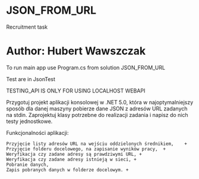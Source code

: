 # JSON_FROM_URL
Recruitment task

# Author: Hubert Wawszczak

To run main app use Program.cs from solution JSON_FROM_URL

Test are in JsonTest

TESTING_API IS ONLY FOR USING LOCALHOST WEBAPI 



Przygotuj projekt aplikacji konsolowej w .NET 5.0, która w najoptymalniejszy sposób dla danej maszyny pobierze dane JSON z adresów URL zadanych na stdin. Zaprojektuj klasy potrzebne do realizacji zadania i napisz do nich testy jednostkowe.
 
Funkcjonalności aplikacji:

    Przyjęcie listy adresów URL na wejściu oddzielonych średnikiem,    +
    Przyjęcie folderu docelowego, na zapisanie wyników pracy,  +
    Weryfikacja czy zadane adresy są prawdziwymi URL, + 
    Weryfikacja czy zadane adresy istnieją w sieci, +
    Pobranie danych,  
    Zapis pobranych danych w folderze docelowym. +
